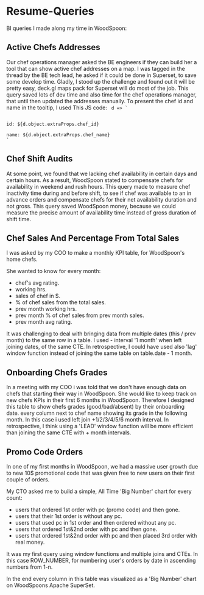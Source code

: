 # Resume-Queries

BI queries I made along my time in WoodSpoon:

## Active Chefs Addresses
 Our chef operations manager asked the BE engineers if they can build her a tool that can show active chef addresses on a map.
I was tagged in the thread by the BE tech lead, he asked if it could be done in Superset, to save some develop time.
Gladly, I stood up the challenge and found out it will be pretty easy, deck.gl maps pack for Superset will do most of the job.
This query saved lots of dev time and also time for the chef operations manager, that until then updated the addresses manually.
To present the chef id and name in the tooltip, I used This JS code:
<code> d => `
<div>id: <srtong>${d.object.extraProps.chef_id}</strong></div>
<div>name: <srtong>${d.object.extraProps.chef_name}</strong></div>` </code>

## Chef Shift Audits

At some point, we found that we lacking chef availability in certain days and certain hours.
As a result, WoodSpoon stated to compensate chefs for availability in weekend and rush hours.
This query made to measure chef inactivity time during and before shift, to see if chef was available to an in advance orders and compensate chefs for their net availability duration and not gross.
This query saved WoodSpoon money, because we could measure the precise amount of availability time instead of gross duration of shift time.

## Chef Sales And Percentage From Total Sales

I was asked by my COO to make a monthly KPI table, for WoodSpoon's home chefs.

She wanted to know for every month:
- chef's avg rating.
- working hrs.
- sales of chef in $.
- % of chef sales from the total sales.
- prev month working hrs.
- prev month % of chef sales  from prev month sales.
- prev month avg rating.

It was challenging to deal with bringing data from multiple dates (this / prev month) to the same row in a table.
I used - interval '1 month' when left joining dates, of the same CTE.
In retrospective, I could have used also 'lag' window function instead of joining the same table on table.date - 1 month.

## Onboarding Chefs Grades
In a meeting with my COO i was told that we don't have enough data on chefs that starting their way in WoodSpoon.
She would like to keep track on new chefs KPIs in their first 6 months in WoodSpoon.
Therefore I designed this table to show chefs grades (good/bad/absent) by their onboarding date.
every column next to chef name showing its grade in the following month.
In this case i used left join +1/2/3/4/5/6 month interval.
In retrospective, I  think using a 'LEAD' window function will be more efficient than joining the same CTE with + month intervals.

## Promo Code Orders
In one of my first months in WoodSpoon, we had a massive user growth due to new 10$ promotional code that was given free to new users on their first couple of orders.

My CTO asked me to build a simple, All Time 'Big Number' chart for every count:

- users that ordered 1st order with pc (promo code) and then gone.
- users that their 1st order is without  any pc.
- users that used pc in 1st order and then ordered without any pc.
- users that ordered 1st&2nd order with pc and then gone.
- users that ordered 1st&2nd order with pc and then placed 3rd order with real money.

It was my first query using window functions and multiple joins and CTEs. In this case ROW_NUMBER, for numbering user's orders by date in ascending numbers from 1-n.

In the end every column in this table was visualized as a 'Big Number' chart on WoodSpoons Apache SuperSet.
